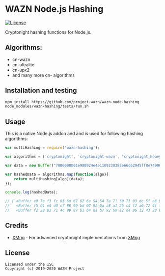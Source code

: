 WAZN Node.js Hashing
======================

[![License](https://img.shields.io/badge/license-ISC-brightgreen)](https://opensource.org/licenses/ISC)

Cryptonight hashing functions for Node.js.

## Algorithms:
* cn-wazn
* cn-ultralite
* cn-upx2
* and many more cn- algorithms

## Installation and testing
```bash
npm install https://github.com/project-wazn/wazn-node-hashing
node_modules/wazn-hashing/tests/run.sh
```

## Usage
This is a native Node.js addon and and is used for following hashing algorithms:

```javascript
var multiHashing = require('wazn-hashing');

var algorithms = ['cryptonight', 'cryptonight-wazn', 'cryptonight_heavy'];

var data = new Buffer("7000000001e980924e4e1109230383e66d62945ff8e749903bea4336755c00000000000051928aff1b4d72416173a8c3948159a09a73ac3bb556aa6bfbcad1a85da7f4c1d13350531e24031b939b9e2b", "hex");

var hashedData = algorithms.map(function(algo){
    return multiHashing[algo](data);
});

console.log(hashedData);

// [ <Buffer e9 7e f3 fc 03 6d 67 62 6e 54 54 7a 71 30 73 03 dc 5f a8 9b 9d f4 99 fe ea ef 9d 11 ac ad be 9b>,
//   <Buffer f5 01 e0 d0 c7 88 90 bd 07 92 6a a8 a1 26 c4 f2 a6 72 4f f1 82 82 c1 01 61 61 12 e0 29 46 59 b9>,
//   <Buffer f2 28 83 71 4c 99 87 b1 b4 da b7 92 60 e2 d4 96 12 43 28 ba 13 6f 54 68 53 f7 9b 1e d3 58 02 85> ]
```

## Credits
* [XMrig](https://github.com/xmrig) - For advanced cryptonight implementations from [XMrig](https://github.com/xmrig/xmrig)

## License
```
Licensed under the ISC
Copyright (c) 2019-2020 WAZN Project  
```
